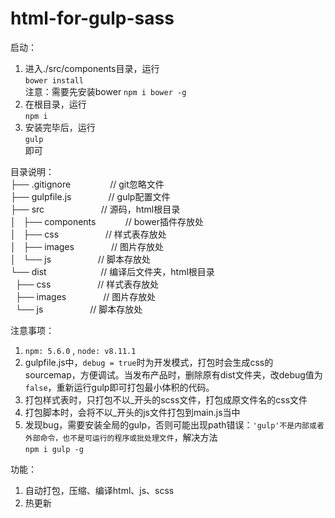 # html-for-gulp-sass
启动：
1. 进入./src/components目录，运行<br>
```bower install```<br>
注意：需要先安装bower ```npm i bower -g```
2. 在根目录，运行<br>
```npm i```<br>
3. 安装完毕后，运行<br>
```gulp```<br>
即可

目录说明：<br>
├── .gitignore                // git忽略文件<br>
├── gulpfile.js               // gulp配置文件<br>
├── src                       // 源码，html根目录<br>
│   ├── components            // bower插件存放处<br>
│   ├── css                   // 样式表存放处<br>
│   ├── images                // 图片存放处<br>
│   └── js                    // 脚本存放处<br>
└── dist                      // 编译后文件夹，html根目录<br>
    ├── css                   // 样式表存放处<br>
    ├── images                // 图片存放处<br>
    └── js                    // 脚本存放处<br>

注意事项：
1. ```npm: 5.6.0``` , ```node: v8.11.1```
2. gulpfile.js中，```debug = true```时为开发模式，打包时会生成css的sourcemap，方便调试。当发布产品时，删除原有dist文件夹，改debug值为```false```，重新运行gulp即可打包最小体积的代码。
3. 打包样式表时，只打包不以_开头的scss文件，打包成原文件名的css文件
4. 打包脚本时，会将不以_开头的js文件打包到main.js当中
5. 发现bug，需要安装全局的gulp，否则可能出现path错误：```'gulp'不是内部或者外部命令，也不是可运行的程序或批处理文件```，解决方法<br>
    ```npm i gulp -g```

功能：
1. 自动打包，压缩、编译html、js、scss
2. 热更新
